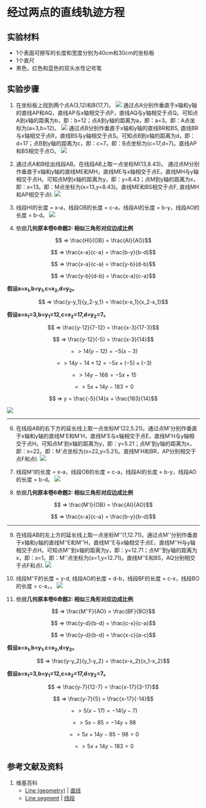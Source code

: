 # 经过两点的直线轨迹方程

## 实验材料

- 1个表面可擦写的长度和宽度分别为40cm和30cm的坐标板
- 1个直尺
- 黑色，红色和蓝色的双头水性记号笔

## 实验步骤

1. 在坐标板上找到两个点A(3,12)和B(17,7)。
![](/images/函数和极限/在2维坐标纸上感受n个点组成了任意形状的轮廓/经过两点的直线轨迹方程/1a1.jpg)
通过点A分别作垂直于x轴和y轴的直线AP和AQ，直线AP与x轴相交于点P，直线AQ与y轴相交于点Q。可知点A到x轴的距离为b，即：b=12；点A到y轴的距离为a，即：a=3。即：A点坐标为(a=3,b=12)。
![](/images/函数和极限/在2维坐标纸上感受n个点组成了任意形状的轮廓/经过两点的直线轨迹方程/1a2.jpg)
通过点B分别作垂直于x轴和y轴的直线BR和BS, 直线BR与x轴相交于点R，直线BS与y轴相交于点S。可知点B到x轴的距离为d，即：d=17；点B到y轴的距离为c，即：c=7。即：B点坐标为(c=17,d=7)。直线AP和BS相交于点O。
![](/images/函数和极限/在2维坐标纸上感受n个点组成了任意形状的轮廓/经过两点的直线轨迹方程/1a3.jpg)

2. 通过点A和B绘出线段AB。在线段AB上取一点坐标M(13,8.43)。
通过点M分别作垂直于x轴和y轴的直线ME和MH，直线ME与x轴相交于点E，直线MH与y轴相交于点H。可知点M到x轴的距离为y，即：y=8.43；点M到y轴的距离为x，即：x=13。即：M点坐标为(x=13,y=8.43)。直线ME和BS相交于点F, 直线MH和AP相交于点I.
![](/images/函数和极限/在2维坐标纸上感受n个点组成了任意形状的轮廓/经过两点的直线轨迹方程/2a1.jpg)

3. 线段HI的长度 = x-a，线段OB的长度 = c-a，线段AI的长度 = b-y，线段AO的长度 = b-d。
![](/images/函数和极限/在2维坐标纸上感受n个点组成了任意形状的轮廓/经过两点的直线轨迹方程/3a1.jpg)

4. 依据**几何原本卷6命题2: 相似三角形对应边成比例**

$$ => \frac{HI}{OB} = \frac{AI}{AO}$$

$$ => \frac{x-a}{c-a} = \frac{b-y}{b-d}$$

$$ => \frac{x-a}{c-a} = \frac{y-b}{d-b}$$

$$ => \frac{y-b}{d-b} = \frac{x-a}{c-a}$$

**假设a=x<sub>1</sub>,b=y<sub>1</sub>,c=x<sub>2</sub>,d=y<sub>2</sub>。**

$$ => \frac{y-y_1}{y_2-y_1} = \frac{x-x_1}{x_2-x_1}$$

**假设a=x<sub>1</sub>=3,b=y<sub>1</sub>=12,c=x<sub>2</sub>=17,d=y<sub>2</sub>=7。**

$$ => \frac{y-12}{7-12} = \frac{x-3}{17-3}$$

$$ => \frac{y-12}{-5} = \frac{x-3}{14}$$

$$ => 14(y-12) = -5(x-3) $$

$$ => 14y-14×12 = -5x+(-5)×(-3) $$

$$ => 14y-168 = -5x+15 $$

$$ => 5x+14y-183 = 0 $$

$$ => y = \frac{-5}{14}x + \frac{183}{14}$$

![](/images/函数和极限/在2维坐标纸上感受n个点组成了任意形状的轮廓/经过两点的直线轨迹方程/1a1.jpg)

--------------------------------
6. 在线段AB的右下方的延长线上取一点坐标M</sup>'</sup>(22,5.21)。通过点M</sup>'</sup>分别作垂直于x轴和y轴的直线M</sup>'</sup>E和M</sup>'</sup>H，直线M</sup>'</sup>E与x轴相交于点E，直线M</sup>'</sup>H与y轴相交于点H。可知点M</sup>'</sup>到x轴的距离为y，即：y=5.21；点M</sup>'</sup>到y轴的距离为x，即：x=22。即：M</sup>'</sup>点坐标为(x=22,y=5.21)。直线M</sup>'</sup>H和BR，AP分别相交于点F和点I.
![](/images/函数和极限/在2维坐标纸上感受n个点组成了任意形状的轮廓/经过两点的直线轨迹方程/2a1.jpg)

7. 线段M</sup>'</sup>I的长度 = x-a，线段OB的长度 = c-a，线段AI的长度 = b-y，线段AO的长度 = b-d。
![](/images/函数和极限/在2维坐标纸上感受n个点组成了任意形状的轮廓/经过两点的直线轨迹方程/3a1.jpg)

8. 依据**几何原本卷6命题2: 相似三角形对应边成比例**

$$ => \frac{M'I}{OB} = \frac{AI}{AO}$$

$$ => \frac{x-a}{c-a} = \frac{b-y}{b-d}$$

-------------------------------
9. 在线段AB的左上方的延长线上取一点坐标M</sup>''</sup>(1,12.71)。通过点M</sup>''</sup>分别作垂直于x轴和y轴的直线M</sup>''</sup>E和M</sup>''</sup>H，直线M</sup>''</sup>E与x轴相交于点E，直线M</sup>''</sup>H与y轴相交于点H。可知点M</sup>''</sup>到x轴的距离为y，即：y=12.71；点M</sup>''</sup>到y轴的距离为x，即：x=1。即：M</sup>''</sup>点坐标为(x=1,y=12.71)。直线M</sup>''</sup>E和BS，AQ分别相交于点F和点I.
![](/images/函数和极限/在2维坐标纸上感受n个点组成了任意形状的轮廓/经过两点的直线轨迹方程/2a1.jpg)

10. 线段M</sup>''</sup>F的长度 = y-d, 线段AO的长度 = d-b，线段BF的长度 = c-x，线段BO的长度 = c-a，。
![](/images/函数和极限/在2维坐标纸上感受n个点组成了任意形状的轮廓/经过两点的直线轨迹方程/3a1.jpg)

11. 依据**几何原本卷6命题2: 相似三角形对应边成比例**

$$ => \frac{M''F}{AO} = \frac{BF}{BO}$$

$$ => \frac{y-d}{b-d} = \frac{c-x}{c-a}$$

$$ => \frac{y-d}{b-d} = \frac{x-c}{a-c}$$

**假设a=x<sub>1</sub>,b=y<sub>1</sub>,c=x<sub>2</sub>,d=y<sub>2</sub>。**

$$ => \frac{y-y_2}{y_1-y_2} = \frac{x-x_2}{x_1-x_2}$$

**假设a=x<sub>1</sub>=3,b=y<sub>1</sub>=12,c=x<sub>2</sub>=17,d=y<sub>2</sub>=7。**

$$ => \frac{y-7}{12-7} = \frac{x-17}{3-17}$$

$$ => \frac{y-7}{5} = \frac{x-17}{-14}$$

$$ => 5(x-17) = -14(y-7) $$

$$ => 5x-85 = -14y+98 $$

$$ => 5x+14y-85-98 = 0 $$

$$ => 5x+14y-183 = 0 $$

## 参考文献及资料

1. 维基百科
	- [Line (geometry)](https://en.wikipedia.org/wiki/Line_(geometry)) | [直线](https://zh.wikipedia.org/wiki/%E7%9B%B4%E7%BA%BF) 
	- [Line segment](https://en.wikipedia.org/wiki/Line_segment) | [线段](https://zh.wikipedia.org/wiki/%E7%BA%BF%E6%AE%B5) 

